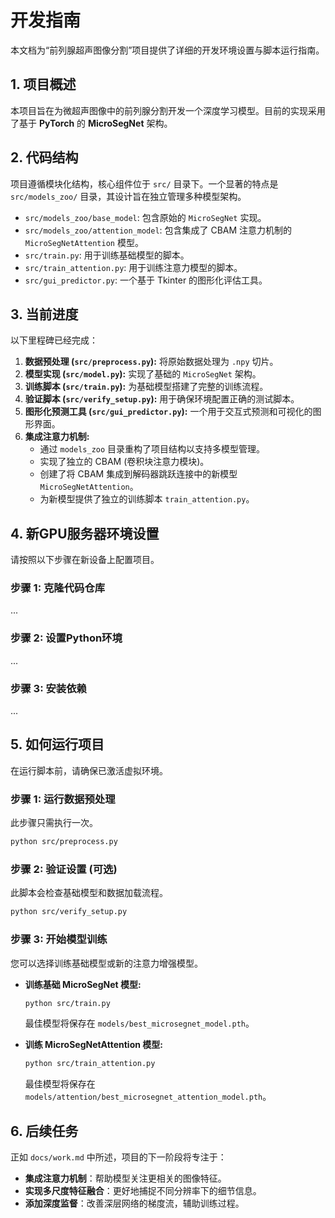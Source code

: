 # 开发指南

本文档为“前列腺超声图像分割”项目提供了详细的开发环境设置与脚本运行指南。

## 1. 项目概述

本项目旨在为微超声图像中的前列腺分割开发一个深度学习模型。目前的实现采用了基于 **PyTorch** 的 **MicroSegNet** 架构。

## 2. 代码结构

项目遵循模块化结构，核心组件位于 `src/` 目录下。一个显著的特点是 `src/models_zoo/` 目录，其设计旨在独立管理多种模型架构。

- `src/models_zoo/base_model`: 包含原始的 `MicroSegNet` 实现。
- `src/models_zoo/attention_model`: 包含集成了 CBAM 注意力机制的 `MicroSegNetAttention` 模型。
- `src/train.py`: 用于训练基础模型的脚本。
- `src/train_attention.py`: 用于训练注意力模型的脚本。
- `src/gui_predictor.py`: 一个基于 Tkinter 的图形化评估工具。

## 3. 当前进度

以下里程碑已经完成：

1.  **数据预处理 (`src/preprocess.py`):** 将原始数据处理为 `.npy` 切片。
2.  **模型实现 (`src/model.py`):** 实现了基础的 `MicroSegNet` 架构。
3.  **训练脚本 (`src/train.py`):** 为基础模型搭建了完整的训练流程。
4.  **验证脚本 (`src/verify_setup.py`):** 用于确保环境配置正确的测试脚本。
5.  **图形化预测工具 (`src/gui_predictor.py`):** 一个用于交互式预测和可视化的图形界面。
6.  **集成注意力机制:**
    *   通过 `models_zoo` 目录重构了项目结构以支持多模型管理。
    *   实现了独立的 CBAM (卷积块注意力模块)。
    *   创建了将 CBAM 集成到解码器跳跃连接中的新模型 `MicroSegNetAttention`。
    *   为新模型提供了独立的训练脚本 `train_attention.py`。

## 4. 新GPU服务器环境设置

请按照以下步骤在新设备上配置项目。

### 步骤 1: 克隆代码仓库
...
### 步骤 2: 设置Python环境
...
### 步骤 3: 安装依赖
...

## 5. 如何运行项目

在运行脚本前，请确保已激活虚拟环境。

### 步骤 1: 运行数据预处理
此步骤只需执行一次。
```bash
python src/preprocess.py
```

### 步骤 2: 验证设置 (可选)
此脚本会检查基础模型和数据加载流程。
```bash
python src/verify_setup.py
```

### 步骤 3: 开始模型训练
您可以选择训练基础模型或新的注意力增强模型。

- **训练基础 MicroSegNet 模型:**
  ```bash
  python src/train.py
  ```
  最佳模型将保存在 `models/best_microsegnet_model.pth`。

- **训练 MicroSegNetAttention 模型:**
  ```bash
  python src/train_attention.py
  ```
  最佳模型将保存在 `models/attention/best_microsegnet_attention_model.pth`。

## 6. 后续任务

正如 `docs/work.md` 中所述，项目的下一阶段将专注于：

*   **集成注意力机制**：帮助模型关注更相关的图像特征。
*   **实现多尺度特征融合**：更好地捕捉不同分辨率下的细节信息。
*   **添加深度监督**：改善深层网络的梯度流，辅助训练过程。
